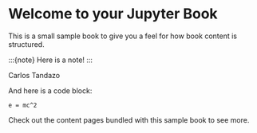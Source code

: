 # Welcome to your Jupyter Book

This is a small sample book to give you a feel for how book content is
structured.

:::{note}
Here is a note!
:::

Carlos Tandazo

And here is a code block:

```
e = mc^2
```

Check out the content pages bundled with this sample book to see more.

